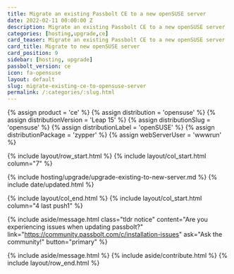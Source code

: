 ```yaml
---
title: Migrate an existing Passbolt CE to a new openSUSE server 
date: 2022-02-11 00:00:00 Z
description: Migrate an existing Passbolt CE to a new openSUSE server
categories: [hosting,upgrade,ce]
card_teaser: Migrate an existing Passbolt CE to a new openSUSE server 
card_title: Migrate to new openSUSE server
card_position: 9
sidebar: [hosting, upgrade]
passbolt_version: ce
icon: fa-opensuse
layout: default
slug: migrate-existing-ce-to-opensuse-server
permalink: /:categories/:slug.html
---
```


{% assign product = 'ce' %}
{% assign distribution = 'opensuse' %}
{% assign distributionVersion = 'Leap 15' %}
{% assign distributionSlug = 'opensuse' %}
{% assign distributionLabel = 'openSUSE' %}
{% assign distributionPackage = 'zypper' %}
{% assign webServerUser = 'wwwrun' %}

{% include layout/row_start.html %}
{% include layout/col_start.html column="7" %}

{% include hosting/upgrade/upgrade-existing-to-new-server.md %}
{% include date/updated.html %}

{% include layout/col_end.html %}
{% include layout/col_start.html column="4 last push1" %}

{% include aside/message.html
    class="tldr notice"
    content="Are you experiencing issues when updating passbolt?"
    link="https://community.passbolt.com/c/installation-issues"
    ask="Ask the community!"
    button="primary"
%}

{% include aside/message.html %}
{% include aside/contribute.html %}
{% include layout/row_end.html %}
